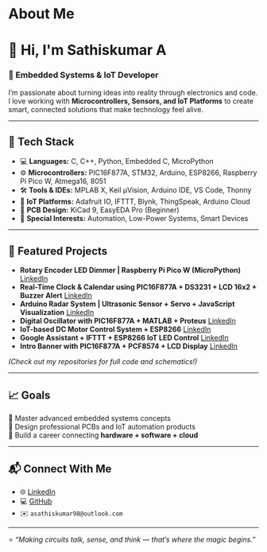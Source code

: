 # About Me
# 👋 Hi, I'm Sathiskumar A  

### 🧠 Embedded Systems & IoT Developer  
I’m passionate about turning ideas into reality through electronics and code. I love working with **Microcontrollers, Sensors, and IoT Platforms** to create smart, connected solutions that make technology feel alive.  

---

## 🔧 Tech Stack  
- 💻 **Languages:** C, C++, Python, Embedded C, MicroPython  
- ⚙️ **Microcontrollers:** PIC16F877A, STM32, Arduino, ESP8266, Raspberry Pi Pico W, Atmega16, 8051 
- 🛠️ **Tools & IDEs:** MPLAB X, Keil µVision, Arduino IDE, VS Code, Thonny  
- 📡 **IoT Platforms:** Adafruit IO, IFTTT, Blynk, ThingSpeak, Arduino Cloud  
- 🧩 **PCB Design:** KiCad 9, EasyEDA Pro (Beginner)  
- 🔋 **Special Interests:** Automation, Low-Power Systems, Smart Devices  

---

## 🚀 Featured Projects  
- **Rotary Encoder LED Dimmer | Raspberry Pi Pico W (MicroPython)** [LinkedIn](https://www.linkedin.com/posts/asathiskumar_raspberrypipicow-micropython-embeddedsystems-activity-7383033704899727360-7YgN?utm_source=share&utm_medium=member_android&rcm=ACoAAB5ROKkBGTrivcCeC6teV4sXWxK-sacsDyw)
- **Real-Time Clock & Calendar using PIC16F877A + DS3231 + LCD 16x2 + Buzzer Alert** [LinkedIn](https://www.linkedin.com/posts/asathiskumar_embeddedsystems-pic16f877a-ds3231-activity-7381531570433806336-LYrS?utm_source=share&utm_medium=member_android&rcm=ACoAAB5ROKkBGTrivcCeC6teV4sXWxK-sacsDyw)
- **Arduino Radar System | Ultrasonic Sensor + Servo + JavaScript Visualization** [LinkedIn](https://www.linkedin.com/posts/asathiskumar_arduino-iot-embeddedsystems-activity-7380802679347978240-5bjG?utm_source=share&utm_medium=member_android&rcm=ACoAAB5ROKkBGTrivcCeC6teV4sXWxK-sacsDyw)
- **Digital Oscillator with PIC16F877A + MATLAB + Proteus** [LinkedIn](https://www.linkedin.com/posts/asathiskumar_embeddedsystems-picmicrocontroller-proteus-activity-7377576819086172160-PDFS?utm_source=share&utm_medium=member_android&rcm=ACoAAB5ROKkBGTrivcCeC6teV4sXWxK-sacsDyw)
- **IoT-based DC Motor Control System + ESP8266** [LinkedIn](https://www.linkedin.com/posts/asathiskumar_iot-esp8266-adafruitio-activity-7377179600537370624-0aiE?utm_source=share&utm_medium=member_android&rcm=ACoAAB5ROKkBGTrivcCeC6teV4sXWxK-sacsDyw)
- **Google Assistant + IFTTT + ESP8266 IoT LED Control** [LinkedIn](https://www.linkedin.com/posts/asathiskumar_iot-arduino-esp8266-activity-7376160862610317312-Jkba?utm_source=share&utm_medium=member_android&rcm=ACoAAB5ROKkBGTrivcCeC6teV4sXWxK-sacsDyw)
- **Intro Banner with PIC16F877A + PCF8574 + LCD Display** [LinkedIn](https://www.linkedin.com/posts/asathiskumar_embeddedsystems-pic16f877a-i2c-activity-7374981014986612736-Cfn0?utm_source=share&utm_medium=member_android&rcm=ACoAAB5ROKkBGTrivcCeC6teV4sXWxK-sacsDyw)

*(Check out my repositories for full code and schematics!)*  

---

## 📈 Goals  
🎯 Master advanced embedded systems concepts  
🎯 Design professional PCBs and IoT automation products  
🎯 Build a career connecting **hardware + software + cloud**

---

## 📬 Connect With Me  
- 🌐 [LinkedIn](https://www.linkedin.com/in/asathiskumar)  
- 💻 [GitHub](https://github.com/asathiskumar98-byte)  
- ✉️ `asathiskumar98@outlook.com`  

---

⭐ *“Making circuits talk, sense, and think — that’s where the magic begins.”*
